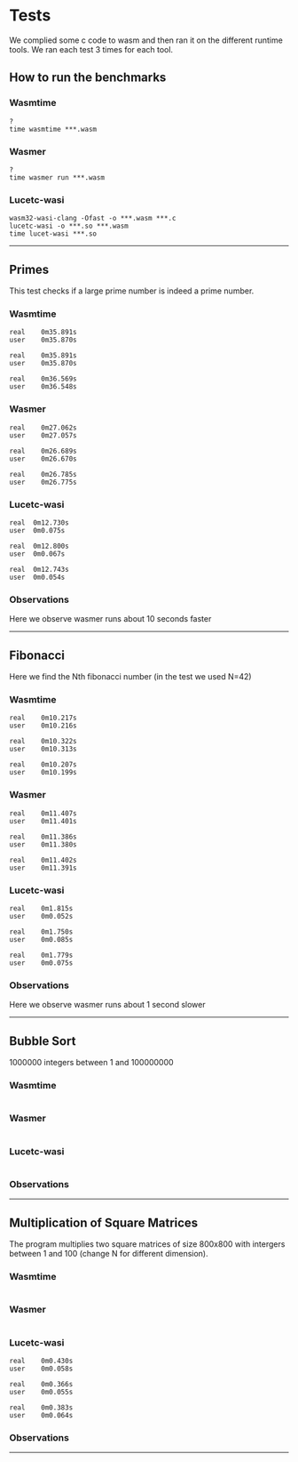 # Tests
We complied some c code to wasm and then ran it on the different runtime tools. We ran each test 3 times for each tool.
## How to run the benchmarks
### Wasmtime
```shell
?
time wasmtime ***.wasm
```
### Wasmer
```shell
?
time wasmer run ***.wasm 
```
### Lucetc-wasi
```shell
wasm32-wasi-clang -Ofast -o ***.wasm ***.c
lucetc-wasi -o ***.so ***.wasm
time lucet-wasi ***.so
```
------
## Primes
This test checks if a large prime number is indeed a prime number.  
### Wasmtime
```shell
real	0m35.891s
user	0m35.870s

real	0m35.891s
user	0m35.870s

real	0m36.569s
user	0m36.548s
```
### Wasmer
```shell
real	0m27.062s
user	0m27.057s

real	0m26.689s
user	0m26.670s

real	0m26.785s
user	0m26.775s
```
### Lucetc-wasi
```shell
real  0m12.730s
user  0m0.075s

real  0m12.800s
user  0m0.067s

real  0m12.743s
user  0m0.054s
```

### Observations
Here we observe wasmer runs about 10 seconds faster

------
## Fibonacci
Here we find the Nth fibonacci number (in the test we used N=42)
### Wasmtime
```shell
real	0m10.217s
user	0m10.216s

real	0m10.322s
user	0m10.313s

real	0m10.207s
user	0m10.199s
```
### Wasmer
```shell
real	0m11.407s
user	0m11.401s

real	0m11.386s
user	0m11.380s

real	0m11.402s
user	0m11.391s
```
### Lucetc-wasi
```shell
real    0m1.815s
user    0m0.052s

real    0m1.750s
user    0m0.085s

real    0m1.779s
user    0m0.075s
```

### Observations
Here we observe wasmer runs about 1 second slower

------
## Bubble Sort
1000000 integers between 1 and 100000000
### Wasmtime
```shell

```
### Wasmer
```shell

```
### Lucetc-wasi
```shell

```

### Observations

------
## Multiplication of Square Matrices
The program multiplies two square matrices of size 800x800 with intergers between 1 and 100 (change N for different dimension).

### Wasmtime
```shell

```
### Wasmer
```shell

```
### Lucetc-wasi
```shell
real    0m0.430s
user    0m0.058s

real    0m0.366s
user    0m0.055s

real    0m0.383s
user    0m0.064s
```

### Observations

------
